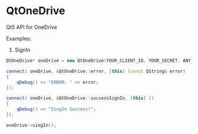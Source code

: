 QtOneDrive
==========

Qt5 API for OneDrive


Examples:

1. SignIn
```c++
QtOneDrive* oneDrive = new QtOneDrive(YOUR_CLIENT_ID, YOUR_SECRET, ANY_ID, parent );

connect( oneDrive, &QtOneDrive::error, [this] (const QString& error)
{
    qDebug() << "ERROR: " << error;
});

connect( oneDrive, &QtOneDrive::successSignIn, [this] ()
{
    qDebug() << "SingIn Success!";
});

oneDrive->singIn();

```
